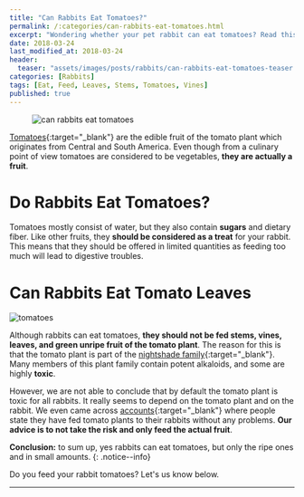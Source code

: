 ```yaml
---
title: "Can Rabbits Eat Tomatoes?"
permalink: /:categories/can-rabbits-eat-tomatoes.html
excerpt: "Wondering whether your pet rabbit can eat tomatoes? Read this post to find out if they are healthy and learn some great tips on how to feed them."
date: 2018-03-24
last_modified_at: 2018-03-24
header:
  teaser: "assets/images/posts/rabbits/can-rabbits-eat-tomatoes-teaser.jpg"
categories: [Rabbits]
tags: [Eat, Feed, Leaves, Stems, Tomatoes, Vines]
published: true
---
```


<figure>
  <img src="{{ site.url }}/assets/images/posts/rabbits/can-rabbits-eat-tomatoes.jpg" alt="can rabbits eat tomatoes" class="title-banner">
</figure>

[Tomatoes](https://en.wikipedia.org/wiki/Tomato){:target="_blank"} are the edible fruit of the tomato plant which originates from Central and South America. Even though from a culinary point of view tomatoes are considered to be vegetables, **they are actually a fruit**.

# Do Rabbits Eat Tomatoes?

Tomatoes mostly consist of water, but they also contain **sugars** and dietary fiber. Like other fruits, they **should be considered as a treat** for your rabbit. This means that they should be offered in limited quantities as feeding too much will lead to digestive troubles.

# Can Rabbits Eat Tomato Leaves 

<img src="{{ site.url }}/assets/images/posts/food/tomatoes.jpg" alt="tomatoes" class="align-right">

Although rabbits can eat tomatoes, **they should not be fed stems, vines, leaves, and green unripe fruit of the tomato plant**. The reason for this is that the tomato plant is part of the [nightshade family](https://en.wikipedia.org/wiki/Solanaceae){:target="_blank"}. Many members of this plant family contain potent alkaloids, and some are highly **toxic**.

However, we are not able to conclude that by default the tomato plant is toxic for all rabbits. It really seems to depend on the tomato plant and on the rabbit. We even came across [accounts](http://rabbittalk.com/should-rabbits-eat-tomato-greens-t4411.html#p43266){:target="_blank"} where people state they have fed tomato plants to their rabbits without any problems. **Our advice is to not take the risk and only feed the actual fruit**.

**Conclusion:** to sum up, yes rabbits can eat tomatoes, but only the ripe ones and in small amounts.
{: .notice--info}

Do you feed your rabbit tomatoes? Let's us know below.

---